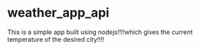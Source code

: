 # weather_app_api

This is a simple app built using nodejs!!!!which gives the current temperature of the desired city!!!!
